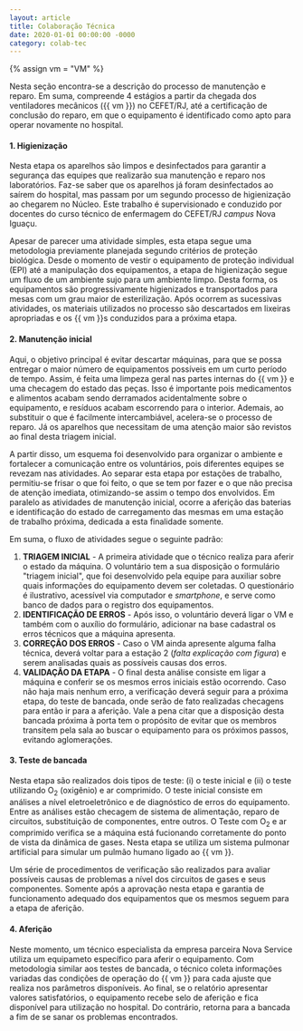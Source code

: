 ```yaml
---
layout: article
title: Colaboração Técnica
date: 2020-01-01 00:00:00 -0000
category: colab-tec
---
```


{% assign vm = "VM" %}


Nesta seção encontra-se a descrição do processo de manutenção e reparo.
Em suma, compreende 4 estágios a partir da chegada dos ventiladores mecânicos ({{ vm }}) no CEFET/RJ, até a certificação de conclusão do reparo, em que o equipamento é identificado como apto para operar novamente no hospital.

#### 1. Higienização

Nesta etapa os aparelhos são limpos e desinfectados para garantir a segurança das equipes que realizarão sua manutenção e reparo nos laboratórios.
Faz-se saber que os aparelhos já foram desinfectados ao saírem do hospital, mas passam por um segundo processo de higienização ao chegarem no Núcleo.
Este trabalho é supervisionado e conduzido por docentes do curso técnico de enfermagem do CEFET/RJ *campus* Nova Iguaçu.

Apesar de parecer uma atividade simples, esta etapa segue uma metodologia previamente planejada segundo critérios de proteção biológica.
Desde o momento de vestir o equipamento de proteção individual (EPI) até a manipulação dos equipamentos, a etapa de higienização segue um fluxo de um ambiente sujo para um ambiente limpo.
Desta forma, os equipamentos são progressivamente higienizados e transportados para mesas com um grau maior de esterilização.
Após ocorrem as sucessivas atividades, os materiais utilizados no processo são descartados em lixeiras apropriadas e os {{ vm }}s conduzidos para a próxima etapa.


#### 2. Manutenção inicial

Aqui, o objetivo principal é evitar descartar máquinas, para que se possa entregar o maior número de equipamentos possíveis em um curto período de tempo.
Assim, é feita uma limpeza geral nas partes internas do {{ vm }} e uma checagem do estado das peças.
Isso é importante pois medicamentos e alimentos acabam sendo derramados acidentalmente sobre o equipamento, e resíduos acabam escorrendo para o interior.
Ademais, ao substituir o que é facilmente intercambiável, acelera-se o processo de reparo.
Já os aparelhos que necessitam de uma atenção maior são revistos ao final desta triagem inicial.

A partir disso, um esquema foi desenvolvido para organizar o ambiente e fortalecer a comunicação entre os voluntários, pois diferentes equipes se revezam nas atividades.
Ao separar esta etapa por estações de trabalho, permitiu-se frisar o que foi feito, o que se tem por fazer e o que não precisa de atenção imediata, otimizando-se assim o tempo dos envolvidos.
Em paralelo as atividades de manutenção inicial, ocorre a aferição das baterias e identificação do estado de carregamento das mesmas em uma estação de trabalho próxima, dedicada a esta finalidade somente.


Em suma, o fluxo de atividades segue o seguinte padrão:

1. **TRIAGEM INICIAL** - A primeira atividade que o técnico realiza para aferir o estado da máquina. O voluntário tem a sua disposição o formulário "triagem inicial", que foi desenvolvido pela equipe para auxiliar sobre quais informações do equipamento devem ser coletadas. O questionário é ilustrativo, acessível via computador e *smartphone*, e serve como banco de dados para o registro dos equipamentos.
2. **IDENTIFICAÇÃO DE ERROS** - Após isso, o voluntário deverá ligar o VM e também com o auxílio do formulário, adicionar na base cadastral os erros técnicos que a máquina apresenta.
3. **CORREÇÃO DOS ERROS** - Caso o VM ainda apresente alguma falha técnica, deverá voltar para a estação 2 (*falta explicação com figura*) e serem analisadas quais as possíveis causas dos erros.
4. **VALIDAÇÃO DA ETAPA** - O final desta análise consiste em ligar a máquina e conferir se os mesmos erros iniciais estão ocorrendo.
Caso não haja mais nenhum erro, a verificação deverá seguir para a próxima etapa, do teste de bancada, onde serão de fato realizadas checagens para então ir para a aferição.
Vale a pena citar que a disposição desta bancada próxima à porta tem o propósito de evitar que os membros transitem pela sala ao buscar o equipamento para os próximos passos, evitando aglomerações.


#### 3. Teste de bancada

Nesta etapa são realizados dois tipos de teste:
(i) o teste inicial e
(ii) o teste utilizando O<sub>2</sub> (oxigênio) e ar comprimido.
O teste inicial consiste em análises a nível eletroeletrônico e de diagnóstico de erros do equipamento.
Entre as análises estão checagem de sistema de alimentação, reparo de circuitos, substituição de componentes, entre outros.
O Teste com O<sub>2</sub> e ar comprimido verifica se a máquina está fucionando corretamente do ponto de vista da dinâmica de gases.
Nesta etapa se utiliza um sistema pulmonar artificial para simular um pulmão humano ligado ao {{ vm }}.

Um série de procedimentos de verificação são realizados para avaliar possíveis causas de problemas a nível dos circuitos de gases e seus componentes.
Somente após a aprovação nesta etapa e garantia de funcionamento adequado dos equipamentos que os mesmos seguem para a etapa de aferição.


#### 4. Aferição

Neste momento, um técnico especialista da empresa parceira Nova Service utiliza um equipameto específico para aferir o equipamento.
Com metodologia similar aos testes de bancada, o técnico coleta informações variadas das condições de operação do {{ vm }} para cada ajuste que realiza nos parâmetros disponíveis.
Ao final, se o relatório apresentar valores satisfatórios, o equipamento recebe selo de aferição e fica disponível para utilização no hospital.
Do contrário, retorna para a bancada a fim de se sanar os problemas encontrados.
